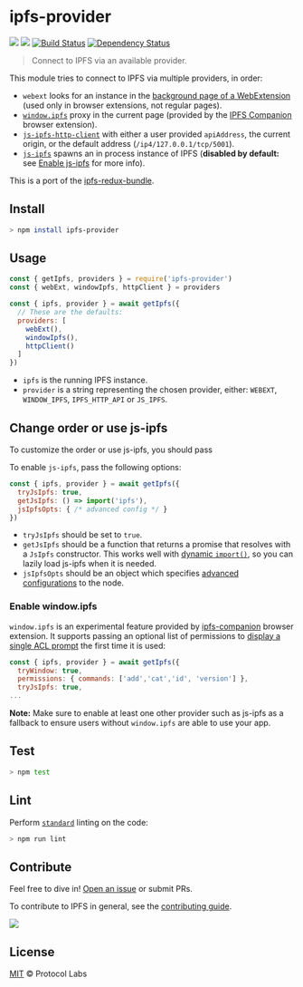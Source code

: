 # ipfs-provider

[![](https://img.shields.io/badge/made%20by-Protocol%20Labs-blue.svg?style=flat-square)](https://protocol.ai)
[![](https://img.shields.io/badge/project-IPFS-blue.svg?style=flat-square)](http://ipfs.io/)
[![Build Status](https://flat.badgen.net/travis/ipfs-shipyard/ipfs-provider)](https://travis-ci.com/ipfs-shipyard/ipfs-provider)
[![Dependency Status](https://david-dm.org/ipfs-shipyard/ipfs-provider.svg?style=flat-square)](https://david-dm.org/ipfs-shipyard/ipfs-provider)

> Connect to IPFS via an available provider.

This module tries to connect to IPFS via multiple providers, in order:

- `webext` looks for an instance in the [background page of a WebExtension](https://developer.mozilla.org/en-US/docs/Mozilla/Add-ons/WebExtensions/API/extension/getBackgroundPage) (used only in browser extensions, not regular pages).
- [`window.ipfs`](https://github.com/ipfs-shipyard/ipfs-companion/blob/master/docs/window.ipfs.md) proxy in the current page (provided by the [IPFS Companion](https://github.com/ipfs-shipyard/ipfs-companion) browser extension).
- [`js-ipfs-http-client`](https://github.com/ipfs/js-ipfs-http-client) with either a user provided `apiAddress`, the current origin, or the default address (`/ip4/127.0.0.1/tcp/5001`).
- [`js-ipfs`](https://github.com/ipfs/js-ipfs) spawns an in process instance of IPFS (**disabled by default:** see [Enable js-ipfs](#enable-js-ipfs) for more info).


This is a port of the [ipfs-redux-bundle](https://github.com/ipfs-shipyard/ipfs-redux-bundle).

## Install

```sh
> npm install ipfs-provider
```

## Usage

```js
const { getIpfs, providers } = require('ipfs-provider')
const { webExt, windowIpfs, httpClient } = providers

const { ipfs, provider } = await getIpfs({
  // These are the defaults:
  providers: [
    webExt(),
    windowIpfs(),
    httpClient()
  ]
})
```

- `ipfs` is the running IPFS instance.
- `provider` is a string representing the chosen provider, either: `WEBEXT`, `WINDOW_IPFS`, `IPFS_HTTP_API` or `JS_IPFS`.

## Change order or use js-ipfs

To customize the order or use js-ipfs, you should pass 

To enable `js-ipfs`, pass the following options:

```js
const { ipfs, provider } = await getIpfs({
  tryJsIpfs: true,
  getJsIpfs: () => import('ipfs'),
  jsIpfsOpts: { /* advanced config */ }
})
```

- `tryJsIpfs` should be set to `true`.
- `getJsIpfs` should be a function that returns a promise that resolves with a `JsIpfs` constructor. This works well with [dynamic `import()`](https://developers.google.com/web/updates/2017/11/dynamic-import), so you can lazily load js-ipfs when it is needed.
- `jsIpfsOpts` should be an object which specifies [advanced configurations](https://github.com/ipfs/js-ipfs#ipfs-constructor) to the node.

### Enable window.ipfs

`window.ipfs` is an experimental feature provided by [ipfs-companion](https://github.com/ipfs/ipfs-companion) browser extension. It supports passing an optional  list of permissions to [display a single ACL prompt](https://github.com/ipfs-shipyard/ipfs-companion/blob/master/docs/window.ipfs.md#do-i-need-to-confirm-every-api-call) the first time it is used:

```js
const { ipfs, provider } = await getIpfs({
  tryWindow: true,
  permissions: { commands: ['add','cat','id', 'version'] },
  tryJsIpfs: true,
...
```

**Note:**  Make sure to enable at least one other provider such as js-ipfs as a fallback to ensure users without `window.ipfs` are able to use your app.


## Test

```sh
> npm test
```

## Lint

Perform [`standard`](https://standardjs.com/) linting on the code:

```sh
> npm run lint
```

## Contribute

Feel free to dive in! [Open an issue](https://github.com/ipfs-shipyard/ipfs-provider/issues/new) or submit PRs.

To contribute to IPFS in general, see the [contributing guide](https://github.com/ipfs/community/blob/master/CONTRIBUTING.md).

[![](https://cdn.rawgit.com/jbenet/contribute-ipfs-gif/master/img/contribute.gif)](https://github.com/ipfs/community/blob/master/CONTRIBUTING.md)

## License

[MIT](LICENSE) © Protocol Labs
